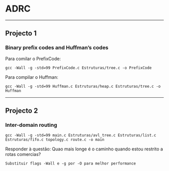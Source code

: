 # ADRC

---

## Projecto 1 
### Binary prefix codes and Huffman’s codes

Para comilar o PrefixCode:

    gcc -Wall -g -std=99 PrefixCode.c Estruturas/tree.c -o PrefixCode

Para compilar o Huffman:

    gcc -Wall -g -std=99 Huffman.c Estruturas/heap.c Estruturas/tree.c -o Huffman 

---

## Projecto 2
### Inter-domain routing

    gcc -Wall -g -std=99 main.c Estruturas/avl_tree.c Estruturas/list.c Estruturas/fifo.c topology.c route.c -o main

Responder à questão:
Quao mais longe é o caminho quando estou restrito a rotas comercias?


`Substituir flags -Wall e -g por -O para melhor performance`
